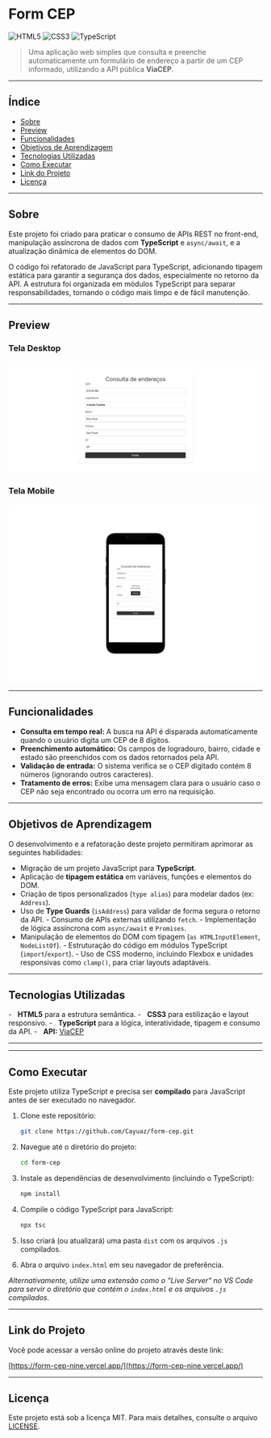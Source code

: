 # Form CEP

![HTML5](https://img.shields.io/badge/HTML5-E34F26?style=for-the-badge&logo=html5&logoColor=white)
![CSS3](https://img.shields.io/badge/CSS3-1572B6?style=for-the-badge&logo=css3&logoColor=white)
![TypeScript](https://img.shields.io/badge/TypeScript-3178C6?style=for-the-badge&logo=typescript&logoColor=white)

> Uma aplicação web simples que consulta e preenche automaticamente um formulário de endereço a partir de um CEP informado, utilizando a API pública **ViaCEP**.

---

## Índice

- [Sobre](#-sobre)
- [Preview](#-preview)
- [Funcionalidades](#-funcionalidades)
- [Objetivos de Aprendizagem](#-objetivos-de-aprendizagem)
- [Tecnologias Utilizadas](#️-tecnologias-utilizadas)
- [Como Executar](#-como-executar)
- [Link do Projeto](#-link-do-projeto)
- [Licença](#-licença)

---

## Sobre

Este projeto foi criado para praticar o consumo de APIs REST no front-end, manipulação assíncrona de dados com **TypeScript** e `async/await`, e a atualização dinâmica de elementos do DOM.

O código foi refatorado de JavaScript para TypeScript, adicionando tipagem estática para garantir a segurança dos dados, especialmente no retorno da API. A estrutura foi organizada em módulos TypeScript para separar responsabilidades, tornando o código mais limpo e de fácil manutenção.

---

## Preview

### Tela Desktop

![Preview - Desktop](./src/assets/images/desktop-img.png)

### Tela Mobile

![Preview - Mobile](./src/assets/images/mobile-img.png)

---

## Funcionalidades

- **Consulta em tempo real:** A busca na API é disparada automaticamente quando o usuário digita um CEP de 8 dígitos.
- **Preenchimento automático:** Os campos de logradouro, bairro, cidade e estado são preenchidos com os dados retornados pela API.
- **Validação de entrada:** O sistema verifica se o CEP digitado contém 8 números (ignorando outros caracteres).
- **Tratamento de erros:** Exibe uma mensagem clara para o usuário caso o CEP não seja encontrado ou ocorra um erro na requisição.

---

## Objetivos de Aprendizagem

O desenvolvimento e a refatoração deste projeto permitiram aprimorar as seguintes habilidades:

- Migração de um projeto JavaScript para **TypeScript**.
- Aplicação de **tipagem estática** em variáveis, funções e elementos do DOM.
- Criação de tipos personalizados (`type alias`) para modelar dados (ex: `Address`).
- Uso de **Type Guards** (`isAddress`) para validar de forma segura o retorno da API.
  - Consumo de APIs externas utilizando `fetch`.
  - Implementação de lógica assíncrona com `async/await` e `Promises`.
- Manipulação de elementos do DOM com tipagem (`as HTMLInputElement`, `NodeListOf`).
  - Estruturação do código em módulos TypeScript (`import`/`export`).
  - Uso de CSS moderno, incluindo Flexbox e unidades responsivas como `clamp()`, para criar layouts adaptáveis.

---

## Tecnologias Utilizadas

-   **HTML5** para a estrutura semântica.
-   **CSS3** para estilização e layout responsivo.
-   **TypeScript** para a lógica, interatividade, tipagem e consumo da API.
-   **API:** [ViaCEP](https://viacep.com.br/)

---

---

## Como Executar

Este projeto utiliza TypeScript e precisa ser **compilado** para JavaScript antes de ser executado no navegador.

1.  Clone este repositório:

    ```bash
    git clone https://github.com/Cayuaz/form-cep.git
    ```

2.  Navegue até o diretório do projeto:

    ```bash
    cd form-cep
    ```

3.  Instale as dependências de desenvolvimento (incluindo o TypeScript):

    ```bash
    npm install
    ```

4.  Compile o código TypeScript para JavaScript:

    ```bash
    npx tsc
    ```

5.  Isso criará (ou atualizará) uma pasta `dist` com os arquivos `.js` compilados.

6.  Abra o arquivo `index.html` em seu navegador de preferência.

_Alternativamente, utilize uma extensão como o "Live Server" no VS Code para servir o diretório que contém o `index.html` e os arquivos `.js` compilados._

---

## Link do Projeto

Você pode acessar a versão online do projeto através deste link:

[https://form-cep-nine.vercel.app/](https://form-cep-nine.vercel.app/)

---

## Licença

Este projeto está sob a licença MIT. Para mais detalhes, consulte o arquivo [LICENSE](LICENSE).

